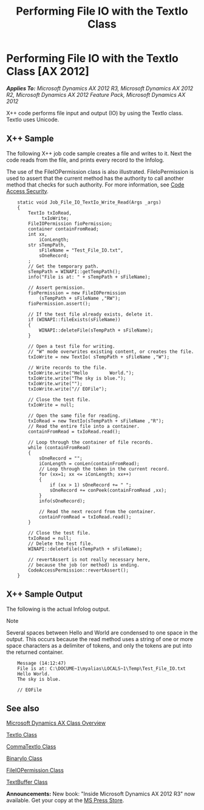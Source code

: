 ﻿---
title: Performing File IO with the TextIo Class
TOCTitle: Performing File IO with the TextIo Class
ms:assetid: 7a5fe2a8-7f58-4502-adb3-7eac51ab7dd5
ms:mtpsurl: https://msdn.microsoft.com/en-us/library/Cc967403(v=AX.60)
ms:contentKeyID: 35246083
ms.date: 05/18/2015
mtps_version: v=AX.60
---

# Performing File IO with the TextIo Class [AX 2012]


_**Applies To:** Microsoft Dynamics AX 2012 R3, Microsoft Dynamics AX 2012 R2, Microsoft Dynamics AX 2012 Feature Pack, Microsoft Dynamics AX 2012_

X++ code performs file input and output (IO) by using the TextIo class. TextIo uses Unicode.

## X++ Sample

The following X++ job code sample creates a file and writes to it. Next the code reads from the file, and prints every record to the Infolog.

The use of the FileIOPermission class is also illustrated. FileIoPermission is used to assert that the current method has the authority to call another method that checks for such authority. For more information, see [Code Access Security](code-access-security.md).
```X++  
    static void Job_File_IO_TextIo_Write_Read(Args _args)
    {
        TextIo txIoRead,
             txIoWrite;
        FileIOPermission fioPermission;
        container containFromRead;
        int xx,
            iConLength;
        str sTempPath,
            sFileName = "Test_File_IO.txt",
            sOneRecord;
        ;
        // Get the temporary path.
        sTempPath = WINAPI::getTempPath();
        info("File is at: " + sTempPath + sFileName);
    
        // Assert permission.
        fioPermission = new FileIOPermission
            (sTempPath + sFileName ,"RW");
        fioPermission.assert();
     
        // If the test file already exists, delete it.
        if (WINAPI::fileExists(sFileName))
        {
            WINAPI::deleteFile(sTempPath + sFileName);
        }
        
        // Open a test file for writing.
        // "W" mode overwrites existing content, or creates the file.
        txIoWrite = new TextIo( sTempPath + sFileName ,"W");
    
        // Write records to the file.
        txIoWrite.write("Hello        World.");
        txIoWrite.write("The sky is blue.");
        txIoWrite.write("");
        txIoWrite.write("// EOFile");
    
        // Close the test file.
        txIoWrite = null;
    
        // Open the same file for reading.
        txIoRead = new TextIo(sTempPath + sFileName ,"R");
        // Read the entire file into a container.
        containFromRead = txIoRead.read();
    
        // Loop through the container of file records.
        while (containFromRead)
        {
            sOneRecord = "";
            iConLength = conLen(containFromRead);
            // Loop through the token in the current record.
            for (xx=1; xx <= iConLength; xx++)
            {
                if (xx > 1) sOneRecord += " ";
                sOneRecord += conPeek(containFromRead ,xx);
            }
            info(sOneRecord);
    
            // Read the next record from the container.
            containFromRead = txIoRead.read();
        }
    
        // Close the test file.
        txIoRead = null;
        // Delete the test file.
        WINAPI::deleteFile(sTempPath + sFileName);
    
        // revertAssert is not really necessary here,
        // because the job (or method) is ending.
        CodeAccessPermission::revertAssert();
    }
```
## X++ Sample Output

The following is the actual Infolog output.


> [!NOTE]
> <P>Several spaces between Hello and World are condensed to one space in the output. This occurs because the read method uses a string of one or more space characters as a delimiter of tokens, and only the tokens are put into the returned container.</P>


```X++  
    Message (14:12:47)
    File is at: C:\DOCUME~1\myalias\LOCALS~1\Temp\Test_File_IO.txt
    Hello World.
    The sky is blue.
    
    // EOFile
```
## See also

[Microsoft Dynamics AX Class Overview](microsoft-dynamics-ax-class-overview.md)

[TextIo Class](https://msdn.microsoft.com/en-us/library/gg957982\(v=ax.60\))

[CommaTextIo Class](https://msdn.microsoft.com/en-us/library/gg821130\(v=ax.60\))

[BinaryIo Class](https://msdn.microsoft.com/en-us/library/gg820682\(v=ax.60\))

[FileIOPermission Class](https://msdn.microsoft.com/en-us/library/gg839563\(v=ax.60\))

[TextBuffer Class](https://msdn.microsoft.com/en-us/library/gg957944\(v=ax.60\))

  
**Announcements:** New book: "Inside Microsoft Dynamics AX 2012 R3" now available. Get your copy at the [MS Press Store](https://www.microsoftpressstore.com/store/inside-microsoft-dynamics-ax-2012-r3-9780735685109).

